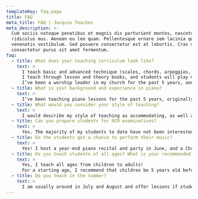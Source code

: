```yaml
---
templateKey: faq-page
title: FAQ
meta_title: FAQ | Jacquie Teaches
meta_description: >-
  Cum sociis natoque penatibus et magnis dis parturient montes, nascetur
  ridiculus mus. Aenean eu leo quam. Pellentesque ornare sem lacinia quam
  venenatis vestibulum. Sed posuere consectetur est at lobortis. Cras mattis
  consectetur purus sit amet fermentum.
faq:
  - title: What does your teaching curriculum look like?
    text: >
      I teach basic and advanced technique (scales, chords, arpeggios, etc.), note reading, theory, ear training & sight reading, as well as chording. 
      I teach through lesson and theory books, and students will play music from the lesson books week to week (material is usually Faber, sometimes Bastien and Helen Marlais). At an intermediate and advanced level we work through RCM pieces. I also give students the opportunity to play pieces that they know and styles they prefer along with their lesson pieces. 
      I’ve been a worship leader in my church for the past 5 years, and many of my students chord and play worship songs as well. I love incorporating those skills into students lessons if they want to play in that area (and sometimes sing as well!).
  - title: What is your background and experience in piano?
    text: >
      I’ve been teaching piano lessons for the past 5 years, originally part-time and now full time. I completed my Grade 8 RCM piano in high school, and then majored in music at University of Waterloo (completing Grade 9 & 10 piano as well as advanced music theory there). I graduated in April 2017.
  - title: What would you consider your style of teaching?
    text: >
      I would describe my style of teaching as accommodating, as well as encouraging and engaging on a friendship level with my students. I always try to ensure they are enjoying what they’re playing, while also working on material that will increase their skills.
  - title: Can you prepare students for RCM examinations?
    text: >
      Yes. The majority of my students to date have not been interested in RCM exams but I am definitely able to prepare students for these exams if they are interested in that route.
  - title: Do the students get a chance to perform their music?
    text: >
      Yes! I host a year-end piano recital and party in June, and a Christmas recital in December. This gives the students a chance to perform, meet, and hear each other play. It’s a wonderful time to enjoy the music and skills they work on throughout the year.
  - title: Do you teach students of all ages? What is your recommended age for a child to begin lessons?
    text: >
      Yes, I teach all ages from children to adults! 
      For a starting age, I recommend that children be 5 years old before starting my beginner lessons. Every child is at a different stage of learning, so it’s best you make the judgment call based on your child’s development and motivation. For example - having an understanding of some alphabet letters and the sounds that they make is fairly important to begin learning music.
  - title: Do you teach in the summer?
    text: >
      I am usually around in July and August and offer lessons if students would like to continue through the summer. Otherwise, lessons will conclude at the end of June and resume in the first or second week of September.
---
```

